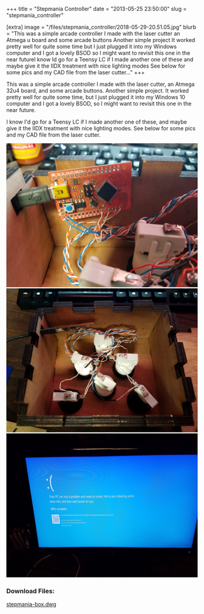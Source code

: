 +++
title = "Stepmania Controller"
date = "2013-05-25 23:50:00"
slug = "stepmania_controller"

[extra]
image = "/files/stepmania_controller/2018-05-29-20.51.05.jpg"
blurb = "This was a simple arcade controller I made with the laser cutter an Atmega u board and some arcade buttons Another simple project It worked pretty well for quite some time but I just plugged it into my Windows  computer and I got a lovely BSOD so I might want to revisit this one in the near futureI know Id go for a Teensy LC if I made another one of these and maybe give it the IIDX treatment with nice lighting modes See below for some pics and my CAD file from the laser cutter..."
+++

This was a simple arcade controller I made with the laser cutter, an Atmega 32u4 board, and some arcade buttons. Another simple project. It worked pretty well for quite some time, but I just plugged it into my Windows 10 computer and I got a lovely BSOD, so I might want to revisit this one in the near future.


I know I'd go for a Teensy LC if I made another one of these, and maybe give it the IIDX treatment with nice lighting modes. See below for some pics and my CAD file from the laser cutter.

<div class="post-images">
<div class="post-image-holder">
<a class="image_link" target="_blank" href="/files/stepmania_controller/2018-05-29-20.50.34.jpg">
<img class="post-image" src="/files/stepmania_controller/2018-05-29-20.50.34.jpg" title="" alt=""></a>
</div>
<div class="post-image-holder">
<a class="image_link" target="_blank" href="/files/stepmania_controller/2018-05-29-20.50.26.jpg">
<img class="post-image" src="/files/stepmania_controller/2018-05-29-20.50.26.jpg" title="" alt=""></a>
</div>
<div class="post-image-holder">
<a class="image_link" target="_blank" href="/files/stepmania_controller/2018-05-29-20.51.39.jpg">
<img class="post-image" src="/files/stepmania_controller/2018-05-29-20.51.39.jpg" title="" alt=""></a>
</div>
</div>
<div class="post-files">
<h3>Download Files:</h3>
<div class="post-file">
<a href="/files/stepmania_controller/stepmania-box.dwg" target="_blank">stepmania-box.dwg</a>
</div>
</div>

